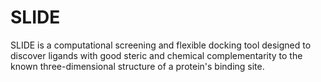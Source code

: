 # SLIDE
SLIDE is a computational screening and flexible docking tool designed to discover ligands with good steric and chemical complementarity to the known three-dimensional structure of a protein's binding site.
